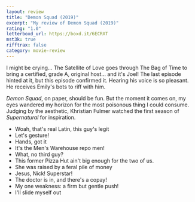 ```yaml
---
layout: review
title: "Demon Squad (2019)"
excerpt: "My review of Demon Squad (2019)"
rating: "1.0"
letterboxd_url: https://boxd.it/6ECRXT
mst3k: true
rifftrax: false
category: movie-review
---
```


I might be crying... The Satellite of Love goes through The Bag of Time to bring a certified, grade A, original host... and it's Joel! The last episode hinted at it, but this episode confirmed it. Hearing his voice is so pleasant. He receives Emily's bots to riff with him.

<i>Demon Squad</i>, on paper, should be fun. But the moment it comes on, my eyes wandered my horizon for the most poisonous thing I could consume. Judging by the aesthetic, Khristian Fulmer watched the first season of <i>Supernatural</i> for inspiration.

- Woah, that's real Latin, this guy's legit
- Let's gesture!
- Hands, got it
- It's the Men's Warehouse repo men!
- What, no third guy?
- This former Pizza Hut ain't big enough for the two of us.
- She was raised by a feral pile of money
- Jesus, Nick! Superstar!
- The doctor is in, and there's a copay!
- My one weakness: a firm but gentle push!
- I'll slide myself out
